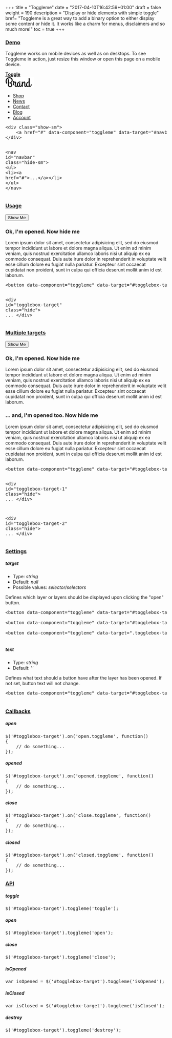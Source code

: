+++
title = "Toggleme"
date = "2017-04-10T16:42:59+01:00"
draft = false
weight = 190
description = "Display or hide elements with simple toggle"
bref= "Toggleme is a great way to add a binary option to either display some content or hide it. It works like a charm for menus, disclaimers and so much more!"
toc = true
+++

<h3 class="section-head" id="h-demo"><a href="#h-demo">Demo</a></h3>
<p>Toggleme works on mobile devices as well as on desktops. To see Toggleme in action, just resize this window or open this page on a mobile device.</p>
<div class="example">
  <div class="show-sm">
    <a data-component="toggleme" data-target="#navbar" href="#"><b>Toggle</b></a>
  </div>
  <div class="hide-sm" id="navbar">
    <div id="navbar-demo">
      <div id="navbar-brand">
        <a href=""><img alt="Brand" src="/img/kube/brand.png"></a>
      </div>
      <nav id="navbar-main">
        <ul>
          <li>
            <a href="#">Shop</a>
          </li>
          <li>
            <a href="#">News</a>
          </li>
          <li>
            <a href="#">Contact</a>
          </li>
          <li>
            <a href="#">Blog</a>
          </li>
          <li>
            <a href="#">Account</a>
          </li>
        </ul>
      </nav>
    </div>
  </div>
  <pre class="code skip"><span class="hljs-tag">&lt;<span class="hljs-name">div</span> <span class="hljs-attr">class</span>=<span class="hljs-string">"show-sm"</span>&gt;</span>
    <span class="hljs-tag">&lt;<span class="hljs-name">a</span> <span class="hljs-attr">href</span>=<span class="hljs-string">"#"</span> <span class="hljs-attr">data-component</span>=<span class="hljs-string">"toggleme"</span> <span class="hljs-attr">data-target</span>=<span class="hljs-string">"#navbar"</span>&gt;</span>Toggle<span class="hljs-tag">&lt;/<span class="hljs-name">a</span>&gt;</span>
<span class="hljs-tag">&lt;/<span class="hljs-name">div</span>&gt;</span>

<span class="hljs-tag">&lt;<span class="hljs-name">nav</span> <span class="hljs-attr">id</span>=<span class="hljs-string">"navbar"</span> <span class="hljs-attr">class</span>=<span class="hljs-string">"hide-sm"</span>&gt;</span>
    <span class="hljs-tag">&lt;<span class="hljs-name">ul</span>&gt;</span>
        <span class="hljs-tag">&lt;<span class="hljs-name">li</span>&gt;</span><span class="hljs-tag">&lt;<span class="hljs-name">a</span> <span class="hljs-attr">href</span>=<span class="hljs-string">"#"</span>&gt;</span>...<span class="hljs-tag">&lt;/<span class="hljs-name">a</span>&gt;</span><span class="hljs-tag">&lt;/<span class="hljs-name">li</span>&gt;</span>
    <span class="hljs-tag">&lt;/<span class="hljs-name">ul</span>&gt;</span>
<span class="hljs-tag">&lt;/<span class="hljs-name">nav</span>&gt;</span>
</pre>
</div>
<h3 class="section-head" id="h-usage"><a href="#h-usage">Usage</a></h3>
<div class="example">
  <p><button class="button outline" data-component="toggleme" data-target="#togglebox-target-1" data-text="Hide Me">Show Me</button></p>
  <div class="togglebox-box hide" id="togglebox-target-1">
    <h3>Ok, I'm opened. Now hide me</h3>
    <p>Lorem ipsum dolor sit amet, consectetur adipisicing elit, sed do eiusmod tempor incididunt ut labore et dolore magna aliqua. Ut enim ad minim veniam, quis nostrud exercitation ullamco laboris nisi ut aliquip ex ea commodo consequat. Duis aute irure dolor in reprehenderit in voluptate velit esse cillum dolore eu fugiat nulla pariatur. Excepteur sint occaecat cupidatat non proident, sunt in culpa qui officia deserunt mollit anim id est laborum.</p>
  </div>
  <pre class="code skip">&lt;button data-component=<span class="hljs-string">"toggleme"</span> data-target=<span class="hljs-string">"#togglebox-target"</span> data-<span class="hljs-built_in">text</span>=<span class="hljs-string">"Hide Me"</span>&gt;Show Me&lt;/button&gt;

&lt;<span class="hljs-keyword">div</span> <span class="hljs-built_in">id</span>=<span class="hljs-string">"togglebox-target"</span> <span class="hljs-built_in">class</span>=<span class="hljs-string">"hide"</span>&gt;
    ...
&lt;/<span class="hljs-keyword">div</span>&gt;
</pre>
</div>
<h3 class="section-head" id="h-multiple-targets"><a href="#h-multiple-targets">Multiple targets</a></h3>
<div class="example">
  <p><button class="button primary outline" data-component="toggleme" data-target="#togglebox-target-3, #togglebox-target-4" data-text="Hide Me">Show Me</button></p>
  <div class="togglebox-box hide" id="togglebox-target-3">
    <h3>Ok, I'm opened. Now hide me</h3>
    <p>Lorem ipsum dolor sit amet, consectetur adipisicing elit, sed do eiusmod tempor incididunt ut labore et dolore magna aliqua. Ut enim ad minim veniam, quis nostrud exercitation ullamco laboris nisi ut aliquip ex ea commodo consequat. Duis aute irure dolor in reprehenderit in voluptate velit esse cillum dolore eu fugiat nulla pariatur. Excepteur sint occaecat cupidatat non proident, sunt in culpa qui officia deserunt mollit anim id est laborum.</p>
  </div>
  <div class="togglebox-box hide" id="togglebox-target-4">
    <h3>... and, I'm opened too. Now hide me</h3>
    <p>Lorem ipsum dolor sit amet, consectetur adipisicing elit, sed do eiusmod tempor incididunt ut labore et dolore magna aliqua. Ut enim ad minim veniam, quis nostrud exercitation ullamco laboris nisi ut aliquip ex ea commodo consequat. Duis aute irure dolor in reprehenderit in voluptate velit esse cillum dolore eu fugiat nulla pariatur. Excepteur sint occaecat cupidatat non proident, sunt in culpa qui officia deserunt mollit anim id est laborum.</p>
  </div>
  <pre class="code skip">&lt;button data-component=<span class="hljs-string">"toggleme"</span> data-target=<span class="hljs-string">"#togglebox-target-3, #togglebox-target-4"</span> data-<span class="hljs-built_in">text</span>=<span class="hljs-string">"Hide Me"</span>&gt;Show Me&lt;/button&gt;

&lt;<span class="hljs-keyword">div</span> <span class="hljs-built_in">id</span>=<span class="hljs-string">"togglebox-target-1"</span> <span class="hljs-built_in">class</span>=<span class="hljs-string">"hide"</span>&gt;
    ...
&lt;/<span class="hljs-keyword">div</span>&gt;

&lt;<span class="hljs-keyword">div</span> <span class="hljs-built_in">id</span>=<span class="hljs-string">"togglebox-target-2"</span> <span class="hljs-built_in">class</span>=<span class="hljs-string">"hide"</span>&gt;
    ...
&lt;/<span class="hljs-keyword">div</span>&gt;
</pre>
</div>
<h3 class="section-head" id="h-settings"><a href="#h-settings">Settings</a></h3>
<h5>target</h5>
<ul>
  <li>Type: <var>string</var></li>
  <li>Default: <var>null</var></li>
  <li>Possible values: <var>selector/selectors</var></li>
</ul>
<p>Defines which layer or layers should be displayed upon clicking the "open" button.</p>
<pre class="code skip">&lt;<span class="hljs-keyword">button </span><span class="hljs-meta">data</span>-component=<span class="hljs-string">"toggleme"</span> <span class="hljs-meta">data</span>-target=<span class="hljs-string">"#togglebox-target"</span>&gt;Show Me&lt;/<span class="hljs-keyword">button&gt;
</span>
&lt;<span class="hljs-keyword">button </span><span class="hljs-meta">data</span>-component=<span class="hljs-string">"toggleme"</span> <span class="hljs-meta">data</span>-target=<span class="hljs-string">"#togglebox-target-1, #togglebox-target-2"</span>&gt;Show Me&lt;/<span class="hljs-keyword">button&gt;
</span>
&lt;<span class="hljs-keyword">button </span><span class="hljs-meta">data</span>-component=<span class="hljs-string">"toggleme"</span> <span class="hljs-meta">data</span>-target=<span class="hljs-string">".togglebox-target"</span>&gt;Show Me&lt;/<span class="hljs-keyword">button&gt;
</span>
</pre>
<h5>text</h5>
<ul>
  <li>Type: <var>string</var></li>
  <li>Default: <var>''</var></li>
</ul>
<p>Defines what text should a button have after the layer has been opened. If not set, button text will not change.</p>
<pre class="code skip">&lt;<span class="hljs-keyword">button </span><span class="hljs-meta">data</span>-component=<span class="hljs-string">"toggleme"</span> <span class="hljs-meta">data</span>-target=<span class="hljs-string">"#togglebox-target"</span> <span class="hljs-meta">data</span>-text=<span class="hljs-string">"Hide Me"</span>&gt;Show Me&lt;/<span class="hljs-keyword">button&gt;
</span>
</pre>
<h3 class="section-head" id="h-callbacks"><a href="#h-callbacks">Callbacks</a></h3>
<h5>open</h5>
<pre class="code skip">$(<span class="hljs-string">'#togglebox-target'</span>).on(<span class="hljs-string">'open.toggleme'</span>, <span class="hljs-function"><span class="hljs-keyword">function</span>(<span class="hljs-params"></span>)
</span>{
    <span class="hljs-comment">// do something...</span>
});
</pre>
<h5>opened</h5>
<pre class="code skip">$(<span class="hljs-string">'#togglebox-target'</span>).on(<span class="hljs-string">'opened.toggleme'</span>, <span class="hljs-function"><span class="hljs-keyword">function</span>(<span class="hljs-params"></span>)
</span>{
    <span class="hljs-comment">// do something...</span>
});
</pre>
<h5>close</h5>
<pre class="code skip">$(<span class="hljs-string">'#togglebox-target'</span>).on(<span class="hljs-string">'close.toggleme'</span>, <span class="hljs-function"><span class="hljs-keyword">function</span>(<span class="hljs-params"></span>)
</span>{
    <span class="hljs-comment">// do something...</span>
});
</pre>
<h5>closed</h5>
<pre class="code skip">$(<span class="hljs-string">'#togglebox-target'</span>).on(<span class="hljs-string">'closed.toggleme'</span>, <span class="hljs-function"><span class="hljs-keyword">function</span>(<span class="hljs-params"></span>)
</span>{
    <span class="hljs-comment">// do something...</span>
});
</pre>
<h3 class="section-head" id="h-api"><a href="#h-api">API</a></h3>
<h5>toggle</h5>
<pre class="code skip"><span class="hljs-variable">$(</span><span class="hljs-string">'#togglebox-target'</span>).toggleme(<span class="hljs-string">'toggle'</span>);
</pre>
<h5>open</h5>
<pre class="code skip"><span class="hljs-variable">$(</span><span class="hljs-string">'#togglebox-target'</span>).toggleme(<span class="hljs-string">'open'</span>);
</pre>
<h5>close</h5>
<pre class="code skip"><span class="hljs-variable">$(</span><span class="hljs-string">'#togglebox-target'</span>).toggleme(<span class="hljs-string">'close'</span>);
</pre>
<h5>isOpened</h5>
<pre class="code skip"><span class="hljs-keyword">var</span> isOpened = $(<span class="hljs-string">'#togglebox-target'</span>).toggleme(<span class="hljs-string">'isOpened'</span>);
</pre>
<h5>isClosed</h5>
<pre class="code skip"><span class="hljs-keyword">var</span> isClosed = $(<span class="hljs-string">'#togglebox-target'</span>).toggleme(<span class="hljs-string">'isClosed'</span>);
</pre>
<h5>destroy</h5>
<pre class="code skip"><span class="hljs-variable">$(</span><span class="hljs-string">'#togglebox-target'</span>).toggleme(<span class="hljs-string">'destroy'</span>);
</pre>
